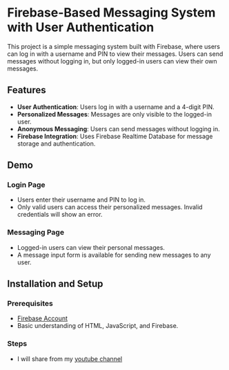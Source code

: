 # Firebase-Based Messaging System with User Authentication


This project is a simple messaging system built with Firebase, where users can log in with a username and PIN to view their messages. Users can send messages without logging in, but only logged-in users can view their own messages. 

## Features

- **User Authentication**: Users log in with a username and a 4-digit PIN.
- **Personalized Messages**: Messages are only visible to the logged-in user.
- **Anonymous Messaging**: Users can send messages without logging in.
- **Firebase Integration**: Uses Firebase Realtime Database for message storage and authentication.

## Demo

### Login Page
- Users enter their username and PIN to log in. 
- Only valid users can access their personalized messages. Invalid credentials will show an error.

### Messaging Page
- Logged-in users can view their personal messages.
- A message input form is available for sending new messages to any user.

## Installation and Setup

### Prerequisites
- [Firebase Account](https://firebase.google.com/)
- Basic understanding of HTML, JavaScript, and Firebase.

### Steps
- I will share from my [youtube channel](https://www.youtube.com/@EgeBlackbird)
